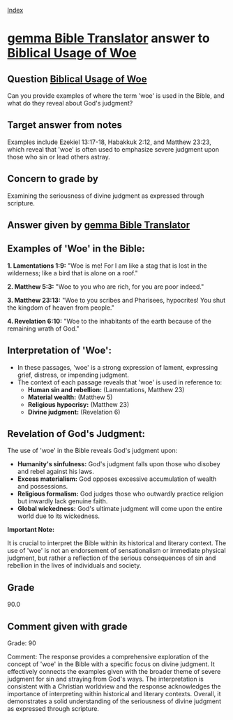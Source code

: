 
[Index](../../index.md)
# [gemma Bible Translator](../../answering_models/gemma_Bible_Translator.md) answer to [Biblical Usage of Woe](../../questions/Biblical_Usage_of_Woe.md)

## Question [Biblical Usage of Woe](../../questions/Biblical_Usage_of_Woe.md)
Can you provide examples of where the term 'woe' is used in the Bible, and what do they reveal about God's judgment?

## Target answer from notes
Examples include Ezekiel 13:17-18, Habakkuk 2:12, and Matthew 23:23, which reveal that 'woe' is often used to emphasize severe judgment upon those who sin or lead others astray.

## Concern to grade by
Examining the seriousness of divine judgment as expressed through scripture.

## Answer given by [gemma Bible Translator](../../answering_models/gemma_Bible_Translator.md)
## Examples of 'Woe' in the Bible:

**1. Lamentations 1:9:** "Woe is me! For I am like a stag that is lost in the wilderness; like a bird that is alone on a roof."

**2. Matthew 5:3:** "Woe to you who are rich, for you are poor indeed."

**3. Matthew 23:13:** "Woe to you scribes and Pharisees, hypocrites! You shut the kingdom of heaven from people."

**4. Revelation 6:10:** "Woe to the inhabitants of the earth because of the remaining wrath of God."


## Interpretation of 'Woe':

* In these passages, 'woe' is a strong expression of lament, expressing grief, distress, or impending judgment.
* The context of each passage reveals that 'woe' is used in reference to:
    - **Human sin and rebellion:** (Lamentations, Matthew 23)
    - **Material wealth:** (Matthew 5)
    - **Religious hypocrisy:** (Matthew 23)
    - **Divine judgment:** (Revelation 6)


## Revelation of God's Judgment:

The use of 'woe' in the Bible reveals God's judgment upon:

* **Humanity's sinfulness:** God's judgment falls upon those who disobey and rebel against his laws.
* **Excess materialism:** God opposes excessive accumulation of wealth and possessions.
* **Religious formalism:** God judges those who outwardly practice religion but inwardly lack genuine faith.
* **Global wickedness:** God's ultimate judgment will come upon the entire world due to its wickedness.


**Important Note:**

It is crucial to interpret the Bible within its historical and literary context. The use of 'woe' is not an endorsement of sensationalism or immediate physical judgment, but rather a reflection of the serious consequences of sin and rebellion in the lives of individuals and society.

## Grade
90.0

## Comment given with grade
Grade: 90

Comment: The response provides a comprehensive exploration of the concept of 'woe' in the Bible with a specific focus on divine judgment. It effectively connects the examples given with the broader theme of severe judgment for sin and straying from God's ways. The interpretation is consistent with a Christian worldview and the response acknowledges the importance of interpreting within historical and literary contexts. Overall, it demonstrates a solid understanding of the seriousness of divine judgment as expressed through scripture.
